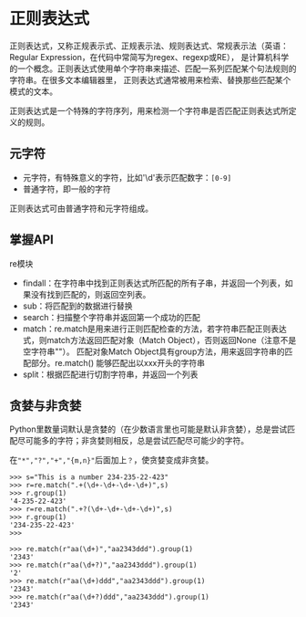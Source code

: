 # 正则表达式

正则表达式，又称正规表示式、正规表示法、规则表达式、常规表示法（英语：Regular Expression，在代码中常简写为regex、regexp或RE），
是计算机科学的一个概念。正则表达式使用单个字符串来描述、匹配一系列匹配某个句法规则的字符串。在很多文本编辑器里，
正则表达式通常被用来检索、替换那些匹配某个模式的文本。

正则表达式是一个特殊的字符序列，用来检测一个字符串是否匹配正则表达式所定义的规则。

## 元字符

- 元字符，有特殊意义的字符，比如'\d'表示匹配数字：`[0-9]`
- 普通字符，即一般的字符

正则表达式可由普通字符和元字符组成。

## 掌握API

re模块

- findall：在字符串中找到正则表达式所匹配的所有子串，并返回一个列表，如果没有找到匹配的，则返回空列表。
- sub：将匹配到的数据进行替换
- search：扫描整个字符串并返回第一个成功的匹配
- match：re.match是用来进行正则匹配检查的方法，若字符串匹配正则表达式，则match方法返回匹配对象（Match Object），否则返回None（注意不是空字符串""）。
匹配对象Match Object具有group方法，用来返回字符串的匹配部分。re.match() 能够匹配出以xxx开头的字符串
- split：根据匹配进行切割字符串，并返回一个列表

## 贪婪与非贪婪

Python里数量词默认是贪婪的（在少数语言里也可能是默认非贪婪），总是尝试匹配尽可能多的字符；非贪婪则相反，总是尝试匹配尽可能少的字符。

在`"*","?","+","{m,n}"`后面加上`？`，使贪婪变成非贪婪。

```
>>> s="This is a number 234-235-22-423"
>>> r=re.match(".+(\d+-\d+-\d+-\d+)",s)
>>> r.group(1)
'4-235-22-423'
>>> r=re.match(".+?(\d+-\d+-\d+-\d+)",s)
>>> r.group(1)
'234-235-22-423'
>>>

>>> re.match(r"aa(\d+)","aa2343ddd").group(1)
'2343'
>>> re.match(r"aa(\d+?)","aa2343ddd").group(1)
'2'
>>> re.match(r"aa(\d+)ddd","aa2343ddd").group(1) 
'2343'
>>> re.match(r"aa(\d+?)ddd","aa2343ddd").group(1)
'2343'
```
